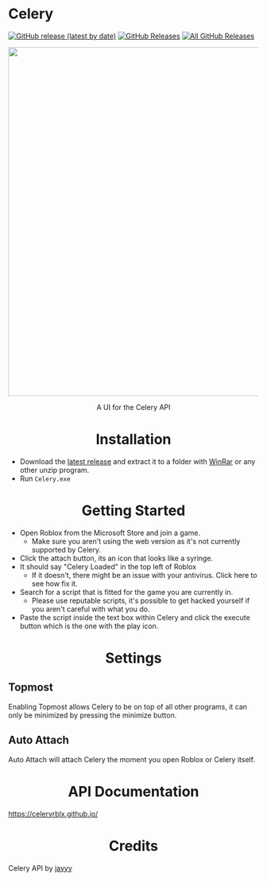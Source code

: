 # Celery

<p>
  <a href="https://github.com/sten-code/Celery/releases/latest"><img alt="GitHub release (latest by date)" src="https://img.shields.io/github/v/tag/sten-code/Celery?color=19e2e2&label=latest&logo=github"></a>
  <a href="https://github.com/sten-code/Celery/releases/latest"><img alt="GitHub Releases" src="https://img.shields.io/github/downloads/sten-code/Celery/latest/total?color=19e2e2&label=downloads&logo=github"></a>
  <a href="https://github.com/sten-code/Celery/releases"><img alt="All GitHub Releases" src="https://img.shields.io/github/downloads/sten-code/Celery/total?color=19e2e2&label=total%20downloads&logo=github"></a>
</p>

<p align="center">
  <img src="https://raw.githubusercontent.com/sten-code/Celery/master/image.png" width="700">
  <p align="center">
    A UI for the Celery API
  </p>
</p>

<h1 align="center">Installation</h1>

* Download the [latest release](https://github.com/sten-code/Celery/releases/latest) and extract it to a folder with [WinRar](https://win-rar.com) or any other unzip program.
* Run `Celery.exe`

<h1 align="center">Getting Started</h1>

* Open Roblox from the Microsoft Store and join a game. 
    * Make sure you aren't using the web version as it's not currently supported by Celery.
* Click the attach button, its an icon that looks like a syringe.
* It should say "Celery Loaded" in the top left of Roblox
    * If it doesn't, there might be an issue with your antivirus. Click here to see how fix it.
* Search for a script that is fitted for the game you are currently in.
    * Please use reputable scripts, it's possible to get hacked yourself if you aren't careful with what you do.
* Paste the script inside the text box within Celery and click the execute button which is the one with the play icon.

<h1 align="center">Settings</h1>

## Topmost
Enabling Topmost allows Celery to be on top of all other programs, it can only be minimized by pressing the minimize button.

## Auto Attach
Auto Attach will attach Celery the moment you open Roblox or Celery itself.

<h1 align="center">API Documentation</h1>

https://celeryrblx.github.io/

<h1 align="center">Credits</h1>

Celery API by [jayyy](https://github.com/TheSeaweedMonster)